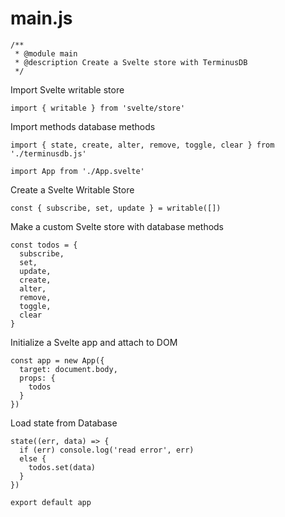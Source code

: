 
# main.js

```
/**
 * @module main
 * @description Create a Svelte store with TerminusDB
 */

```

Import Svelte writable store

```
import { writable } from 'svelte/store'

```

Import methods database methods

```
import { state, create, alter, remove, toggle, clear } from './terminusdb.js'

import App from './App.svelte'

```

Create a Svelte Writable Store

```
const { subscribe, set, update } = writable([])

```

Make a custom Svelte store with database methods

```
const todos = {
  subscribe,
  set,
  update,
  create,
  alter,
  remove,
  toggle,
  clear
}

```

Initialize a Svelte app and attach to DOM

```
const app = new App({
  target: document.body,
  props: {
    todos
  }
})

```

Load state from Database

```
state((err, data) => {
  if (err) console.log('read error', err)
  else {
    todos.set(data)
  }
})

export default app

```


